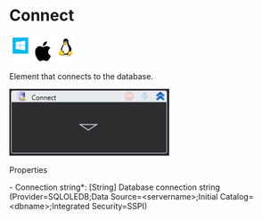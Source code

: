 # Connect

![](<../../../.gitbook/assets/image (229).png>)

Element that connects to the database.

![](<../../../.gitbook/assets/1 (24).png>)

Properties

&#x20;\- Connection string\*: \[String] Database connection string (Provider=SQLOLEDB;Data Source=\<servername>;Initial Catalog=\<dbname>;Integrated Security=SSPI)
